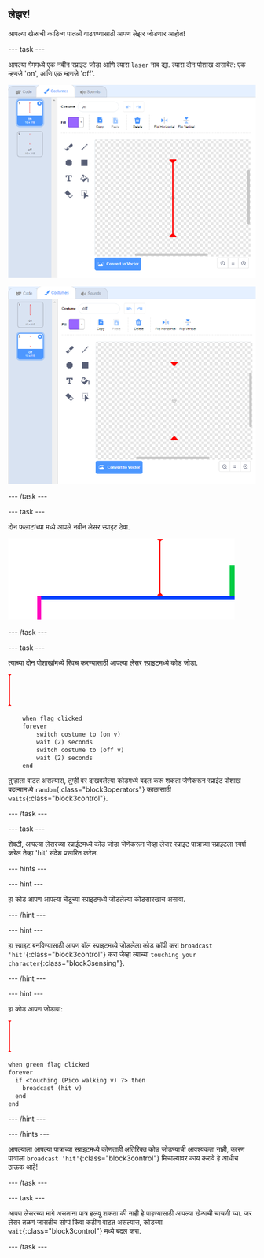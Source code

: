 ## लेझर!

आपल्या खेळाची काठिन्य पातळी वाढवण्यासाठी आपण लेझर जोडणार आहोत!

\--- task \---

आपल्या गेममध्ये एक नवीन स्प्राइट जोडा आणि त्यास `laser` नाव द्या. त्यास दोन पोशाख असावेत: एक म्हणजे 'on', आणि एक म्हणजे 'off'.

![screenshot](images/dodge-lasers-costume1.png)

![screenshot](images/dodge-lasers-costume2.png)

\--- /task \---

\--- task \---

दोन फलाटांच्या मध्ये आपले नवीन लेसर स्प्राइट ठेवा.

![screenshot](images/dodge-lasers-position.png)

\--- /task \---

\--- task \---

त्याच्या दोन पोशाखांमध्ये स्विच करण्यासाठी आपल्या लेसर स्प्राइटमध्ये कोड जोडा.

![laser sprite](images/laser_sprite.png)

```blocks3
    when flag clicked
    forever
        switch costume to (on v)
        wait (2) seconds
        switch costume to (off v)
        wait (2) seconds
    end
```

तुम्हाला वाटत असल्यास, तुम्ही वर दाखवलेल्या कोडमध्ये बदल करू शकता जेणेकरून स्प्राईट पोशाख बदल्यामध्ये `random`{:class="block3operators"} काळासाठी `waits`{:class="block3control"}.

\--- /task \---

\--- task \---

शेवटी, आपल्या लेसरच्या स्प्राईटमध्ये कोड जोडा जेणेकरून जेव्हा लेजर स्प्राइट पात्राच्या स्प्राइटला स्पर्श करेल तेव्हा 'hit' संदेश प्रसारित करेल.

\--- hints \---

\--- hint \---

हा कोड आपण आपल्या चेंडूच्या स्प्राइटमध्ये जोडलेल्या कोडसारखाच असावा.

\--- /hint \---

\--- hint \---

हा स्प्राइट बनविण्यासाठी आपण बॉल स्प्राइटमध्ये जोडलेला कोड कॉपी करा `broadcast 'hit'`{:class="block3control"} करा जेव्हा त्याच्या `touching your character`{:class="block3sensing"}.

\--- /hint \---

\--- hint \---

हा कोड आपण जोडावा:

![laser sprite](images/laser_sprite.png)

```blocks3
when green flag clicked
forever 
  if <touching (Pico walking v) ?> then 
    broadcast (hit v)
  end
end
```

\--- /hint \---

\--- /hints \---

आपल्याला आपल्या पात्राच्या स्प्राइटमध्ये कोणताही अतिरिक्त कोड जोडण्याची आवश्यकता नाही, कारण पात्राला `broadcast 'hit'`{:class="block3control"} मिळाल्यावर काय करावे हे आधीच ठाऊक आहे!

\--- /task \---

\--- task \---

आपण लेसरच्या मागे असताना पात्र हलवू शकता की नाही हे पाहण्यासाठी आपल्या खेळाची चाचणी घ्या. जर लेसर तळणं जासतीच सोप्पं किंवा कठीण वाटत असल्यास, कोडच्या `wait`{:class="block3control"} मध्ये बदल करा.

\--- /task \---